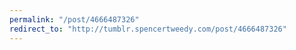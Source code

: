 ```yaml
---
permalink: "/post/4666487326"
redirect_to: "http://tumblr.spencertweedy.com/post/4666487326"
---
```

